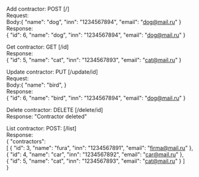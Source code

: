 Add contractor:
POST [/]  
Request:  
Body:{
"name": "dog",
"inn": "1234567894",
"email": "dog@mail.ru"
}   
Response:   
{
"id": 6,
"name": "dog",
"inn": "1234567894",
"email": "dog@mail.ru"
}  
  
Get contractor:
GET [/id]  
Response:  
{
"id": 5,
"name": "cat",
"inn": "1234567893",
"email": "cat@mail.ru"
}  

Update contractor:
PUT [/update/id]  
Request:  
Body:{
"name": "bird",
}  
Response:  
{
"id": 6,
"name": "bird",
"inn": "1234567894",
"email": "dog@mail.ru"
}  

Delete contractor:
DELETE [/delete/id]  
Response: "Contractor deleted"  

List contractor:
POST: [/list]  
Response:  
{
"contractors":  
[
{
"id": 3,
"name": "fura",
"inn": "1234567891",
"email": "firma@mail.ru"
},  
{
"id": 4,
"name": "car",
"inn": "1234567892",
"email": "car@mail.ru"
},  
{
"id": 5,
"name": "cat",
"inn": "1234567893",
"email": "cat@mail.ru"
}
]  
}


